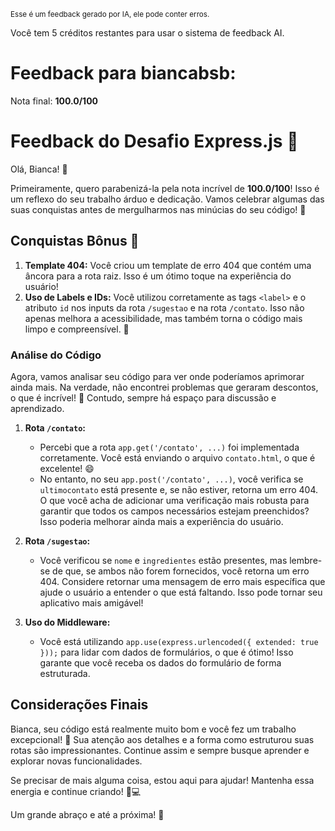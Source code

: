 <sup>Esse é um feedback gerado por IA, ele pode conter erros.</sup>

Você tem 5 créditos restantes para usar o sistema de feedback AI.

# Feedback para biancabsb:

Nota final: **100.0/100**

# Feedback do Desafio Express.js 🚀

Olá, Bianca! 🌟

Primeiramente, quero parabenizá-la pela nota incrível de **100.0/100**! Isso é um reflexo do seu trabalho árduo e dedicação. Vamos celebrar algumas das suas conquistas antes de mergulharmos nas minúcias do seu código! 🎉

## Conquistas Bônus 🎊

1. **Template 404:** Você criou um template de erro 404 que contém uma âncora para a rota raiz. Isso é um ótimo toque na experiência do usuário!
2. **Uso de Labels e IDs:** Você utilizou corretamente as tags `<label>` e o atributo `id` nos inputs da rota `/sugestao` e na rota `/contato`. Isso não apenas melhora a acessibilidade, mas também torna o código mais limpo e compreensível. 👏

### Análise do Código

Agora, vamos analisar seu código para ver onde poderíamos aprimorar ainda mais. Na verdade, não encontrei problemas que geraram descontos, o que é incrível! 🎉 Contudo, sempre há espaço para discussão e aprendizado.

1. **Rota `/contato`:**
   - Percebi que a rota `app.get('/contato', ...)` foi implementada corretamente. Você está enviando o arquivo `contato.html`, o que é excelente! 😄
   - No entanto, no seu `app.post('/contato', ...)`, você verifica se `ultimocontato` está presente e, se não estiver, retorna um erro 404. O que você acha de adicionar uma verificação mais robusta para garantir que todos os campos necessários estejam preenchidos? Isso poderia melhorar ainda mais a experiência do usuário.

2. **Rota `/sugestao`:**
   - Você verificou se `nome` e `ingredientes` estão presentes, mas lembre-se de que, se ambos não forem fornecidos, você retorna um erro 404. Considere retornar uma mensagem de erro mais específica que ajude o usuário a entender o que está faltando. Isso pode tornar seu aplicativo mais amigável!

3. **Uso do Middleware:**
   - Você está utilizando `app.use(express.urlencoded({ extended: true }));` para lidar com dados de formulários, o que é ótimo! Isso garante que você receba os dados do formulário de forma estruturada.

## Considerações Finais

Bianca, seu código está realmente muito bom e você fez um trabalho excepcional! 🌟 Sua atenção aos detalhes e a forma como estruturou suas rotas são impressionantes. Continue assim e sempre busque aprender e explorar novas funcionalidades.

Se precisar de mais alguma coisa, estou aqui para ajudar! Mantenha essa energia e continue criando! 🚀💻

Um grande abraço e até a próxima! 💖
